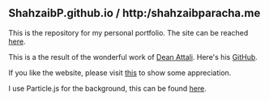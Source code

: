 ## ShahzaibP.github.io / http:/shahzaibparacha.me

This is the repository for my personal portfolio. The site can be reached [here](shahzaibparacha.me).

This is a the result of the wonderful work of [Dean Attali](https://deanattali.com/). Here's his [GitHub](https://github.com/daattali/).

If you like the website, please visit [this](https://github.com/daattali/beautiful-jekyll) to show some appreciation.

I use Particle.js for the background, this can be found [here](https://vincentgarreau.com/particles.js/).
